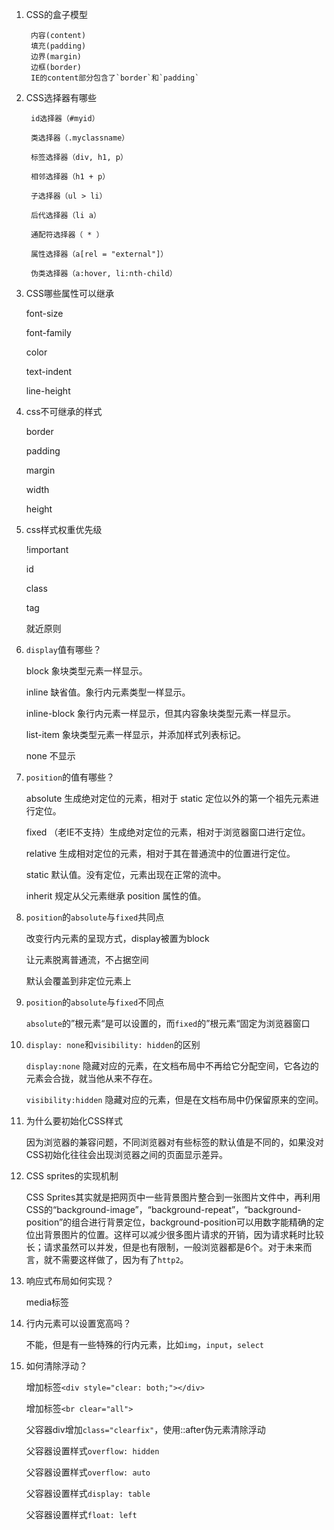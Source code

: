 1. CSS的盒子模型

        内容(content)
        填充(padding)
        边界(margin)
        边框(border)
        IE的content部分包含了`border`和`padding`

2. CSS选择器有哪些

        id选择器（#myid）
       
        类选择器（.myclassname）
       
        标签选择器（div, h1, p）
       
        相邻选择器（h1 + p）
       
        子选择器（ul > li）
       
        后代选择器（li a）
       
        通配符选择器（ * ）
       
        属性选择器（a[rel = "external"]）
       
        伪类选择器（a:hover, li:nth-child）
    
3. CSS哪些属性可以继承

    font-size
   
    font-family
   
    color
   
    text-indent
   
    line-height
    
4. css不可继承的样式

    border
   
    padding
   
    margin
   
    width
   
    height

5. css样式权重优先级

    !important
    
    id
    
    class
    
    tag
    
    就近原则

6. `display`值有哪些？

    block 象块类型元素一样显示。
   
    inline 缺省值。象行内元素类型一样显示。
   
    inline-block 象行内元素一样显示，但其内容象块类型元素一样显示。
   
    list-item 象块类型元素一样显示，并添加样式列表标记。
   
    none 不显示

7. `position`的值有哪些？

    absolute 生成绝对定位的元素，相对于 static 定位以外的第一个祖先元素进行定位。
   
    fixed （老IE不支持）生成绝对定位的元素，相对于浏览器窗口进行定位。
   
    relative 生成相对定位的元素，相对于其在普通流中的位置进行定位。
   
    static 默认值。没有定位，元素出现在正常的流中。
   
    inherit 规定从父元素继承 position 属性的值。

8. `position`的`absolute`与`fixed`共同点

    改变行内元素的呈现方式，display被置为block
   
    让元素脱离普通流，不占据空间
   
    默认会覆盖到非定位元素上

9. `position`的`absolute`与`fixed`不同点

    `absolute`的”根元素“是可以设置的，而`fixed`的”根元素“固定为浏览器窗口

10. `display: none`和`visibility: hidden`的区别

    `display:none` 隐藏对应的元素，在文档布局中不再给它分配空间，它各边的元素会合拢，就当他从来不存在。
   
    `visibility:hidden` 隐藏对应的元素，但是在文档布局中仍保留原来的空间。

11. 为什么要初始化CSS样式

    因为浏览器的兼容问题，不同浏览器对有些标签的默认值是不同的，如果没对CSS初始化往往会出现浏览器之间的页面显示差异。

12. CSS sprites的实现机制

    CSS Sprites其实就是把网页中一些背景图片整合到一张图片文件中，再利用CSS的“background-image”，“background-repeat”，“background-position”的组合进行背景定位，background-position可以用数字能精确的定位出背景图片的位置。这样可以减少很多图片请求的开销，因为请求耗时比较长；请求虽然可以并发，但是也有限制，一般浏览器都是6个。对于未来而言，就不需要这样做了，因为有了`http2`。

13. 响应式布局如何实现？

    media标签

14. 行内元素可以设置宽高吗？

    不能，但是有一些特殊的行内元素，比如`img`，`input`，`select`

15. 如何清除浮动？

    增加标签`<div style="clear: both;"></div>`
   
    增加标签`<br clear="all">`
   
    父容器div增加`class="clearfix"`，使用::after伪元素清除浮动
   
    父容器设置样式`overflow: hidden`
   
    父容器设置样式`overflow: auto`
   
    父容器设置样式`display: table`
   
    父容器设置样式`float: left`
